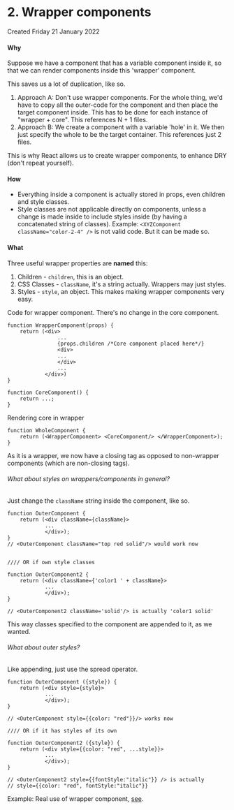 # 2. Wrapper components
Created Friday 21 January 2022

#### Why
Suppose we have a component that has a variable component inside it, so that we can render components inside this 'wrapper' component.

This saves us a lot of duplication, like so.
1. Approach A: Don't use wrapper components. For the whole thing, we'd have to copy all the outer-code for the component and then place the target component inside. This has to be done for each instance of "wrapper + core". This references N + 1 files.
2. Approach B: We create a component with a variable 'hole' in it. We then just specify the whole to be the target container.  This references just 2 files.

This is why React allows us to create wrapper components, to enhance DRY (don't repeat yourself).

#### How
- Everything inside a component is actually stored in props, even children and style classes.
- Style classes are not applicable directly on components, unless a change is made inside to include styles inside (by having a concatenated string of classes). Example: `<XYZComponent className="color-2-4" />` is not valid code. But it can be made so.

#### What
Three useful wrapper properties are **named** this:
1. Children - `children`, this is an object.
2. CSS Classes - `className`, it's a string actually. Wrappers may just styles.
3. Styles - `style`, an object.
This makes making wrapper components very easy.

Code for wrapper component. There's no change in the core component.
```JSX
function WrapperComponent(props) {
	return (<div>
				...
				{props.children /*Core component placed here*/}
				<div>
				...
				</div>
				...
			</div>)
}

function CoreComponent() {
	return ...;
}
```

Rendering core in wrapper
```JSX
function WholeComponent {
	return (<WrapperComponent> <CoreComponent/> </WrapperComponent>);
}
```

As it is a wrapper, we now have a closing tag as opposed to non-wrapper components (which are non-closing tags).

###### What about styles on wrappers/components in general?
Just change the `className` string inside the component, like so.
```JSX
function OuterComponent {
	return (<div className={className}>
			...
			</div>);
}
// <OuterComponent className="top red solid"/> would work now


//// OR if own style classes

function OuterComponent2 {
	return (<div className={'color1 ' + className}>
			...
			</div>);
}

// <OuterComponent2 className='solid'/> is actually 'color1 solid'
```
This way classes specified to the component are appended to it, as we wanted.

###### What about outer styles?
Like appending, just use the spread operator.
```JSX
function OuterComponent ({style}) {
	return (<div style={style}>
			...
			</div>);
}

// <OuterComponent style={{color: "red"}}/> works now

//// OR if it has styles of its own

function OuterComponent2 ({style}) {
	return (<div style={{color: "red", ...style}}>
			...
			</div>);
}

// <OuterComponent2 style={{fontStyle:"italic"}} /> is actually 
// style={{color: "red", fontStyle:"italic"}}
```

Example: Real use of wrapper component, [see](https://github.com/exemplar-codes/expense-tracker-react/commit/b5802c373d094c5b993ad06d8ba2f87fdb30e9e8).